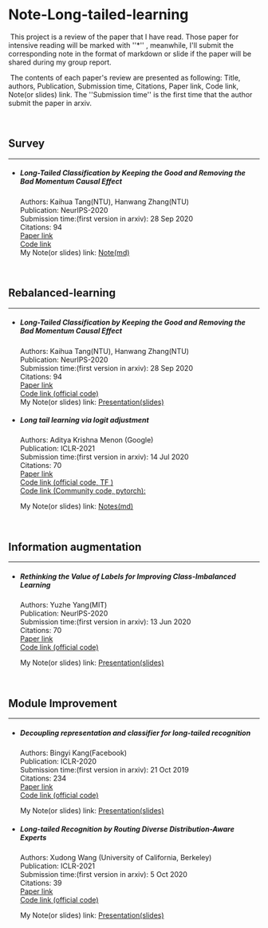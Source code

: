 # Note-Long-tailed-learning


​	This project is a review of the paper that I have read. Those paper for intensive reading will be marked with ''*'' , meanwhile, I'll      submit the corresponding note in the format of markdown or slide if the paper will be shared during my group report.

​	The contents of each paper's review are  presented as following: Title, authors, Publication, Submission time,    Citations, Paper link, Code link, Note(or slides) link. The ''Submission time'' is the first time that the author submit the paper in arxiv.


<br>

## Survey
---

- ##### Long-Tailed Classification by Keeping the Good  and Removing the Bad Momentum Causal Effect<br>

  Authors: Kaihua Tang(NTU), Hanwang Zhang(NTU)<br>
  Publication: NeurIPS-2020<br>
  Submission time:(first version in arxiv): 28 Sep 2020<br>
  Citations: 94<br>
  [Paper link](<https://arxiv.org/abs/2009.12991>)<br>
  [Code link](<https://github.com/Zcchill/Awesome-LongTailed-Learning>)<br>
  My Note(or slides) link: [Note(md)](https://github.com/Zcchill/Note-Long-tailed-learning/blob/main/Note%20and%20Presentations/Deep%20Long-Tailed%20Learning-A%20Survey.pdf)<br>


<br>

## Rebalanced-learning
---

- ##### Long-Tailed Classification by Keeping the Good  and Removing the Bad Momentum Causal Effect<br>

  Authors: Kaihua Tang(NTU), Hanwang Zhang(NTU)<br>
  Publication: NeurIPS-2020<br>
  Submission time:(first version in arxiv): 28 Sep 2020<br>
  Citations: 94<br>
  [Paper link](<https://arxiv.org/abs/2009.12991>)<br>
  [Code link (official code)](<https://github.com/KaihuaTang/Long-Tailed-Recognition.pytorch>)<br>
  My Note(or slides) link: [Presentation(slides)](https://github.com/Zcchill/Note-Long-tailed-learning/blob/main/Note%20and%20Presentations/NeurIPS-2020-Long-Tailed%20Classification%20by%20Keeping%20the%20Good%20and%20Removing%20the%20Bad%20Momentum%20Causal%20Effect.pdf)<br>
  
  

- ##### Long tail learning via logit adjustment 

  Authors: Aditya Krishna Menon (Google)<br>
  Publication: ICLR-2021<br>
  Submission time:(first version in arxiv): 14 Jul 2020<br>
  Citations: 70<br>
  [Paper link](<https://arxiv.org/abs/2007.07314>)<br>
  [Code link (official code, TF )](<https://github.com/google-research/google-research/tree/master/logit_adjustment>)<br>
  [Code link (Community code, pytorch):](<https://github.com/Chumsy0725/logit-adj-pytorch>)
  
  My Note(or slides) link: [Notes(md)](https://github.com/Zcchill/Note-Long-tailed-learning/blob/main/Note%20and%20Presentations/ICLR-2021-Long%20tail%20learning%20via%20logit%20adjustment.pdf)<br>
  
  

<br>

## Information augmentation
---

- ##### Rethinking the Value of Labels for Improving Class-Imbalanced Learning

  Authors: Yuzhe Yang(MIT)<br>
  Publication: NeurlPS-2020<br>
  Submission time:(first version in arxiv): 13 Jun 2020<br>
  Citations: 70<br>
  [Paper link](<https://arxiv.org/abs/2006.07529>)<br>
  [Code link (official code)](https://github.com/YyzHarry/imbalanced-semi-self)<br>

  My Note(or slides) link: [Presentation(slides)](https://github.com/Zcchill/Note-Long-tailed-learning/blob/main/Note%20and%20Presentations/NeurIPS-2020-rethinking-the-value-of-labels-for-improving-class-imbalanced-learning-Paper.pdf)<br>



<br>

## Module Improvement
---

- ##### Decoupling representation and classifier for long-tailed recognition

  Authors: Bingyi Kang(Facebook)<br>
  Publication: ICLR-2020<br>
  Submission time:(first version in arxiv): 21 Oct 2019<br>
  Citations: 234<br>
  [Paper link](<https://arxiv.org/abs/1910.09217>)<br>
  [Code link (official code)](<https://github.com/facebookresearch/classifier-balancing>)<br>

  My Note(or slides) link: [Presentation(slides)](https://github.com/Zcchill/Note-Long-tailed-learning/blob/main/Note%20and%20Presentations/ICLR-2020-DECOUPLING%20REPRESENTATION%20AND%20CLASSIFIER.pdf)<br>



- ##### Long-tailed Recognition  by Routing Diverse  Distribution-Aware Experts

  Authors: Xudong Wang (University of California, Berkeley)<br>
  Publication: ICLR-2021<br>
  Submission time:(first version in arxiv): 5 Oct 2020<br>
  Citations: 39<br>
  [Paper link](<https://arxiv.org/abs/2010.01809>)<br>
  [Code link (official code)](<https://github.com/frank-xwang/RIDE-LongTailRecognition>)<br>

  My Note(or slides) link: [Presentation(slides)](https://github.com/Zcchill/Note-Long-tailed-learning/blob/main/Note%20and%20Presentations/ICLR-2021-LONG-TAILED%20RECOGNITION%20BY%20ROUTING%20DIVERSE.pdf)<br>

 
